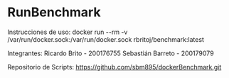 # RunBenchmark
Instrucciones de uso:
docker run --rm -v /var/run/docker.sock:/var/run/docker.sock rbritoj/benchmark:latest 

Integrantes:
Ricardo Brito - 200176755
Sebastián Barreto - 200179079

Repositorio de Scripts:
https://github.com/sbm895/dockerBenchmark.git

